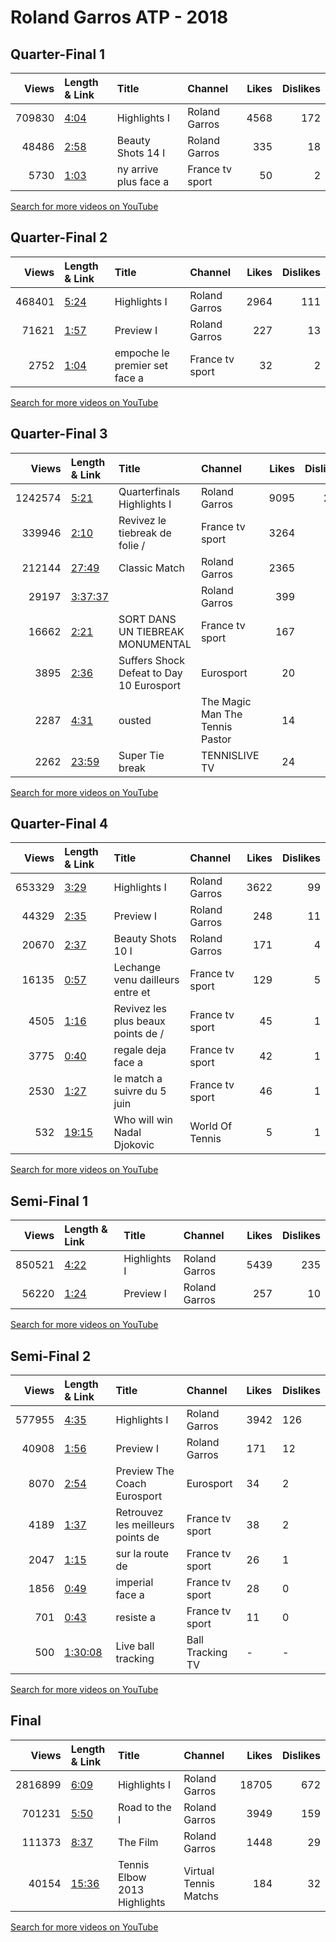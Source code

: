 
# Roland Garros ATP - 2018
    
## Quarter-Final 1
|   Views | Length & Link                                       | Title                 | Channel         |   Likes |   Dislikes |
|--------:|:----------------------------------------------------|:----------------------|:----------------|--------:|-----------:|
|  709830 | [4:04](https://www.youtube.com/watch?v=hKvN8I2wmSY) | Highlights I          | Roland Garros   |    4568 |        172 |
|   48486 | [2:58](https://www.youtube.com/watch?v=syrr9P5-RbI) | Beauty Shots 14     I | Roland Garros   |     335 |         18 |
|    5730 | [1:03](https://www.youtube.com/watch?v=dUyCnWV860E) | ny arrive plus face a | France tv sport |      50 |          2 |

[Search for more videos on YouTube](https://www.youtube.com/results?search_query=%22roland+garros%22+%22Nadal%22+%22Schwartzman%22+%222018%22+%22highlights%22)     

## Quarter-Final 2
|   Views | Length & Link                                       | Title                         | Channel         |   Likes |   Dislikes |
|--------:|:----------------------------------------------------|:------------------------------|:----------------|--------:|-----------:|
|  468401 | [5:24](https://www.youtube.com/watch?v=vxGx9f3NeAI) | Highlights I                  | Roland Garros   |    2964 |        111 |
|   71621 | [1:57](https://www.youtube.com/watch?v=gs3hdg9cdgw) | Preview  I                    | Roland Garros   |     227 |         13 |
|    2752 | [1:04](https://www.youtube.com/watch?v=O_tc1walabw) | empoche le premier set face a | France tv sport |      32 |          2 |

[Search for more videos on YouTube](https://www.youtube.com/results?search_query=%22roland+garros%22+%22Potro%22+%22Cilic%22+%222018%22+%22highlights%22)     

## Quarter-Final 3
|   Views | Length & Link                                          | Title                                       | Channel                         |   Likes |   Dislikes |
|--------:|:-------------------------------------------------------|:--------------------------------------------|:--------------------------------|--------:|-----------:|
| 1242574 | [5:21](https://www.youtube.com/watch?v=I7jxPviyoRQ)    | Quarterfinals Highlights I                  | Roland Garros                   |    9095 |        280 |
|  339946 | [2:10](https://www.youtube.com/watch?v=3Q95sUXxGPw)    | Revivez le tiebreak de folie /              | France tv sport                 |    3264 |         73 |
|  212144 | [27:49](https://www.youtube.com/watch?v=_yY1pQHMb4Y)   | Classic Match                               | Roland Garros                   |    2365 |         54 |
|   29197 | [3:37:37](https://www.youtube.com/watch?v=BCjHPehrILw) |                                             | Roland Garros                   |     399 |          9 |
|   16662 | [2:21](https://www.youtube.com/watch?v=6DqAPPybi94)    | SORT  DANS UN TIEBREAK MONUMENTAL           | France tv sport                 |     167 |          6 |
|    3895 | [2:36](https://www.youtube.com/watch?v=gKREvC3qYDE)    | Suffers Shock Defeat to   Day 10  Eurosport | Eurosport                       |      20 |          5 |
|    2287 | [4:31](https://www.youtube.com/watch?v=2tDI0fmGEZg)    | ousted                                      | The Magic Man The Tennis Pastor |      14 |         10 |
|    2262 | [23:59](https://www.youtube.com/watch?v=2x7W1nlaFzs)   | Super Tie break                             | TENNISLIVE TV                   |      24 |          3 |

[Search for more videos on YouTube](https://www.youtube.com/results?search_query=%22roland+garros%22+%22Cecchinato%22+%22Djokovic%22+%222018%22+%22highlights%22)     

## Quarter-Final 4
|   Views | Length & Link                                        | Title                              | Channel         |   Likes |   Dislikes |
|--------:|:-----------------------------------------------------|:-----------------------------------|:----------------|--------:|-----------:|
|  653329 | [3:29](https://www.youtube.com/watch?v=DsTBCT6KG7E)  | Highlights I                       | Roland Garros   |    3622 |         99 |
|   44329 | [2:35](https://www.youtube.com/watch?v=mQYHV-YWKsk)  | Preview  I                         | Roland Garros   |     248 |         11 |
|   20670 | [2:37](https://www.youtube.com/watch?v=-UEKmGfjLBE)  | Beauty Shots 10     I              | Roland Garros   |     171 |          4 |
|   16135 | [0:57](https://www.youtube.com/watch?v=Hdp0CNZcvL0)  | Lechange venu dailleurs entre  et  | France tv sport |     129 |          5 |
|    4505 | [1:16](https://www.youtube.com/watch?v=N-Es6MTl_B0)  | Revivez les plus beaux points de / | France tv sport |      45 |          1 |
|    3775 | [0:40](https://www.youtube.com/watch?v=07XLOjOOp3M)  | regale deja face a                 | France tv sport |      42 |          1 |
|    2530 | [1:27](https://www.youtube.com/watch?v=8wgQZeFLa2U)  | le match a suivre du 5 juin        | France tv sport |      46 |          1 |
|     532 | [19:15](https://www.youtube.com/watch?v=5mfHZIfWNp8) | Who will win   Nadal   Djokovic    | World Of Tennis |       5 |          1 |

[Search for more videos on YouTube](https://www.youtube.com/results?search_query=%22roland+garros%22+%22Thiem%22+%22Zverev%22+%222018%22+%22highlights%22)     

## Semi-Final 1
|   Views | Length & Link                                       | Title        | Channel       |   Likes |   Dislikes |
|--------:|:----------------------------------------------------|:-------------|:--------------|--------:|-----------:|
|  850521 | [4:22](https://www.youtube.com/watch?v=2oG_KeEqMdE) | Highlights I | Roland Garros |    5439 |        235 |
|   56220 | [1:24](https://www.youtube.com/watch?v=0IbvZgh5KjU) | Preview  I   | Roland Garros |     257 |         10 |

[Search for more videos on YouTube](https://www.youtube.com/results?search_query=%22roland+garros%22+%22Nadal%22+%22Potro%22+%222018%22+%22highlights%22)     

## Semi-Final 2
|   Views | Length & Link                                          | Title                             | Channel          | Likes   | Dislikes   |
|--------:|:-------------------------------------------------------|:----------------------------------|:-----------------|:--------|:-----------|
|  577955 | [4:35](https://www.youtube.com/watch?v=ERFfJk3arhU)    | Highlights I                      | Roland Garros    | 3942    | 126        |
|   40908 | [1:56](https://www.youtube.com/watch?v=NyS926F-bwA)    | Preview  I                        | Roland Garros    | 171     | 12         |
|    8070 | [2:54](https://www.youtube.com/watch?v=T6mEKN3o9B4)    | Preview  The Coach     Eurosport  | Eurosport        | 34      | 2          |
|    4189 | [1:37](https://www.youtube.com/watch?v=na7B8UQEaRg)    | Retrouvez les meilleurs points de | France tv sport  | 38      | 2          |
|    2047 | [1:15](https://www.youtube.com/watch?v=izEas910kYk)    | sur la route de                   | France tv sport  | 26      | 1          |
|    1856 | [0:49](https://www.youtube.com/watch?v=6cvt6M3LEEk)    | imperial face a                   | France tv sport  | 28      | 0          |
|     701 | [0:43](https://www.youtube.com/watch?v=bQXsEOJzphE)    | resiste a                         | France tv sport  | 11      | 0          |
|     500 | [1:30:08](https://www.youtube.com/watch?v=IYesVUf3GXI) | Live ball tracking                | Ball Tracking TV | -       | -          |

[Search for more videos on YouTube](https://www.youtube.com/results?search_query=%22roland+garros%22+%22Thiem%22+%22Cecchinato%22+%222018%22+%22highlights%22)     

## Final
|   Views | Length & Link                                        | Title                               | Channel               |   Likes |   Dislikes |
|--------:|:-----------------------------------------------------|:------------------------------------|:----------------------|--------:|-----------:|
| 2816899 | [6:09](https://www.youtube.com/watch?v=ug17CLG3gzw)  | Highlights I                        | Roland Garros         |   18705 |        672 |
|  701231 | [5:50](https://www.youtube.com/watch?v=JONI8PzUzLw)  | Road to the  I                      | Roland Garros         |    3949 |        159 |
|  111373 | [8:37](https://www.youtube.com/watch?v=R0xrh28vl68)  | The Film                            | Roland Garros         |    1448 |         29 |
|   40154 | [15:36](https://www.youtube.com/watch?v=M-jIUNW6Tdo) | Tennis Elbow 2013        Highlights | Virtual Tennis Matchs |     184 |         32 |

[Search for more videos on YouTube](https://www.youtube.com/results?search_query=%22roland+garros%22+%22Nadal%22+%22Thiem%22+%222018%22+%22highlights%22)     
